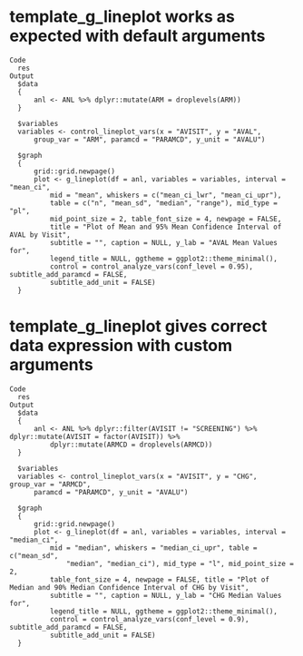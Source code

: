 # template_g_lineplot works as expected with default arguments

    Code
      res
    Output
      $data
      {
          anl <- ANL %>% dplyr::mutate(ARM = droplevels(ARM))
      }
      
      $variables
      variables <- control_lineplot_vars(x = "AVISIT", y = "AVAL", 
          group_var = "ARM", paramcd = "PARAMCD", y_unit = "AVALU")
      
      $graph
      {
          grid::grid.newpage()
          plot <- g_lineplot(df = anl, variables = variables, interval = "mean_ci", 
              mid = "mean", whiskers = c("mean_ci_lwr", "mean_ci_upr"), 
              table = c("n", "mean_sd", "median", "range"), mid_type = "pl", 
              mid_point_size = 2, table_font_size = 4, newpage = FALSE, 
              title = "Plot of Mean and 95% Mean Confidence Interval of AVAL by Visit", 
              subtitle = "", caption = NULL, y_lab = "AVAL Mean Values for", 
              legend_title = NULL, ggtheme = ggplot2::theme_minimal(), 
              control = control_analyze_vars(conf_level = 0.95), subtitle_add_paramcd = FALSE, 
              subtitle_add_unit = FALSE)
      }
      

# template_g_lineplot gives correct data expression with custom arguments

    Code
      res
    Output
      $data
      {
          anl <- ANL %>% dplyr::filter(AVISIT != "SCREENING") %>% dplyr::mutate(AVISIT = factor(AVISIT)) %>% 
              dplyr::mutate(ARMCD = droplevels(ARMCD))
      }
      
      $variables
      variables <- control_lineplot_vars(x = "AVISIT", y = "CHG", group_var = "ARMCD", 
          paramcd = "PARAMCD", y_unit = "AVALU")
      
      $graph
      {
          grid::grid.newpage()
          plot <- g_lineplot(df = anl, variables = variables, interval = "median_ci", 
              mid = "median", whiskers = "median_ci_upr", table = c("mean_sd", 
                  "median", "median_ci"), mid_type = "l", mid_point_size = 2, 
              table_font_size = 4, newpage = FALSE, title = "Plot of Median and 90% Median Confidence Interval of CHG by Visit", 
              subtitle = "", caption = NULL, y_lab = "CHG Median Values for", 
              legend_title = NULL, ggtheme = ggplot2::theme_minimal(), 
              control = control_analyze_vars(conf_level = 0.9), subtitle_add_paramcd = FALSE, 
              subtitle_add_unit = FALSE)
      }
      

